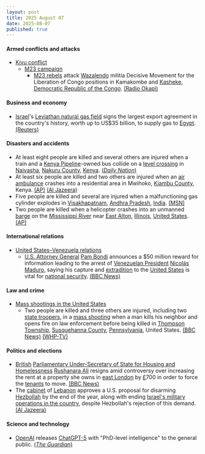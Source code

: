 ```yaml
---
layout: post
title: 2025 August 07
date: 2025-08-07
published: true
---
```



#### Armed conflicts and attacks

* [Kivu conflict](https://en.wikipedia.org/wiki/Kivu_conflict "Kivu conflict")
  * [M23 campaign](https://en.wikipedia.org/wiki/M23_campaign_%282022%E2%80%93present%29 "M23 campaign (2022–present)")
    * [M23 rebels](https://en.wikipedia.org/wiki/March_23_Movement "March 23 Movement") attack [Wazalendo](https://en.wikipedia.org/wiki/Wazalendo "Wazalendo") militia Decisive Movement for the Liberation of Congo positions in Kamakombe and [Kasheke](https://en.wikipedia.org/wiki/Kasheke "Kasheke"), [Democratic Republic of the Congo](https://en.wikipedia.org/wiki/Democratic_Republic_of_the_Congo "Democratic Republic of the Congo"). [(Radio Okapi)](https://www.radiookapi.net/2025/08/08/actualite/securite/sud-kivu-4-civils-tues-dans-des-affrontements-entre-le-m23-et-les)

#### Business and economy

* [Israel](https://en.wikipedia.org/wiki/Israel "Israel")'s [Leviathan natural gas field](https://en.wikipedia.org/wiki/Leviathan_gas_field "Leviathan gas field") signs the largest export agreement in the country's history, worth up to US$35 billion, to supply gas to [Egypt](https://en.wikipedia.org/wiki/Egypt "Egypt"). [(Reuters)](https://www.reuters.com/business/energy/israels-leviathan-signs-35-billion-natural-gas-supply-deal-with-egypt-2025-08-07/)

#### Disasters and accidents

* At least eight people are killed and several others are injured when a train and a [Kenya Pipeline](https://en.wikipedia.org/wiki/Kenya_Pipeline_Company "Kenya Pipeline Company")-owned bus collide on a [level crossing](https://en.wikipedia.org/wiki/Level_crossing "Level crossing") in [Naivasha](https://en.wikipedia.org/wiki/Naivasha "Naivasha"), [Nakuru County](https://en.wikipedia.org/wiki/Nakuru_County "Nakuru County"), [Kenya](https://en.wikipedia.org/wiki/Kenya "Kenya"). [(*Daily Nation*)](https://nation.africa/kenya/counties/nakuru/tragedy-as-8-killed-in-naivasha-crash-involving-a-train-and-kpc-bus-5147226)
* At least six people are killed and two others are injured when an [air ambulance](https://en.wikipedia.org/wiki/Air_medical_services "Air medical services") crashes into a residential area in Mwihoko, [Kiambu County](https://en.wikipedia.org/wiki/Kiambu_County "Kiambu County"), Kenya. [(AP)](https://apnews.com/article/kenya-helicopter-crash-2fe1954ac9013b1f68ac89798c733c4c) [(Al Jazeera)](https://www.aljazeera.com/news/2025/8/7/at-least-six-killed-two-injured-in-medical-plane-crash-in-kenya)
* Five people are killed and several are injured when a malfunctioning gas cylinder explodes in [Visakhapatnam](https://en.wikipedia.org/wiki/Visakhapatnam "Visakhapatnam"), [Andhra Pradesh](https://en.wikipedia.org/wiki/Andhra_Pradesh "Andhra Pradesh"), [India](https://en.wikipedia.org/wiki/India "India"). [(MSN)](https://www.msn.com/en-in/news/India/visakhapatnam-blast-5-killed-several-injured-in-gas-cylinder-explosion-in-andhra-pradesh-video/ar-AA1K60TF?ocid=BingNewsSerp)
* Two people are killed when a helicopter crashes into an unmanned [barge](https://en.wikipedia.org/wiki/Barge "Barge") on the [Mississippi River](https://en.wikipedia.org/wiki/Mississippi_River "Mississippi River") near [East Alton](https://en.wikipedia.org/wiki/East_Alton%2C_Illinois "East Alton, Illinois"), [Illinois](https://en.wikipedia.org/wiki/Illinois "Illinois"), [United States](https://en.wikipedia.org/wiki/United_States "United States"). [(AP)](https://apnews.com/article/helicopter-crash-barge-illinois-missouri-b7c2cb9bc6b57f93e3be985fe0878df2)

#### International relations

* [United States–Venezuela relations](https://en.wikipedia.org/wiki/United_States%E2%80%93Venezuela_relations "United States–Venezuela relations")
  * [U.S. Attorney General](https://en.wikipedia.org/wiki/United_States_Attorney_General "United States Attorney General") [Pam Bondi](https://en.wikipedia.org/wiki/Pam_Bondi "Pam Bondi") announces a $50 million reward for information leading to the arrest of [Venezuelan President](https://en.wikipedia.org/wiki/President_of_Venezuela "President of Venezuela") [Nicolás Maduro](https://en.wikipedia.org/wiki/Nicol%C3%A1s_Maduro "Nicolás Maduro"), saying his capture and [extradition](https://en.wikipedia.org/wiki/Extradition "Extradition") to the [United States](https://en.wikipedia.org/wiki/United_States "United States") is vital for [national security](https://en.wikipedia.org/wiki/National_security "National security"). [(BBC News)](https://www.bbc.com/news/articles/cwy1wn1x521o)

#### Law and crime

* [Mass shootings in the United States](https://en.wikipedia.org/wiki/Mass_shootings_in_the_United_States "Mass shootings in the United States")
  * Two people are killed and three others are injured, including two [state troopers](https://en.wikipedia.org/wiki/Pennsylvania_State_Police "Pennsylvania State Police"), in a [mass shooting](https://en.wikipedia.org/wiki/Mass_shooting "Mass shooting") when a man kills his neighbor and opens fire on law enforcement before being killed in [Thompson Township](https://en.wikipedia.org/wiki/Thompson_Township%2C_Susquehanna_County%2C_Pennsylvania "Thompson Township, Susquehanna County, Pennsylvania"), [Susquehanna County](https://en.wikipedia.org/wiki/Susquehanna_County%2C_Pennsylvania "Susquehanna County, Pennsylvania"), [Pennsylvania](https://en.wikipedia.org/wiki/Pennsylvania "Pennsylvania"), United States. [(BBC News)](https://www.bbc.com/news/articles/crm4keey0vro) [(WHP-TV)](https://local21news.com/news/local/gunman-dead-after-allegedly-killing-neighbor-before-shooting-2-pa-state-troopers)

#### Politics and elections

* [British](https://en.wikipedia.org/wiki/United_Kingdom "United Kingdom") [Parliamentary Under-Secretary of State for Housing and Homelessness](https://en.wikipedia.org/wiki/Parliamentary_Under-Secretary_of_State_for_Housing_and_Homelessness "Parliamentary Under-Secretary of State for Housing and Homelessness") [Rushanara Ali](https://en.wikipedia.org/wiki/Rushanara_Ali "Rushanara Ali") resigns amid controversy over increasing the rent at a property she owns in [east London](https://en.wikipedia.org/wiki/East_London "East London") by [£](https://en.wikipedia.org/wiki/%C2%A3 "£")700 in order to force the [tenants](https://en.wikipedia.org/wiki/Lease "Lease") to move. [(BBC News)](https://www.bbc.co.uk/news/articles/clyd3l2x2n8o)
* The [cabinet](https://en.wikipedia.org/wiki/Council_of_Ministers_of_Lebanon "Council of Ministers of Lebanon") of [Lebanon](https://en.wikipedia.org/wiki/Lebanon "Lebanon") approves a U.S. proposal for disarming [Hezbollah](https://en.wikipedia.org/wiki/Hezbollah "Hezbollah") by the end of the year, along with ending [Israel's military operations in the country](https://en.wikipedia.org/wiki/2024_Israeli_invasion_of_Lebanon "2024 Israeli invasion of Lebanon"), despite Hezbollah's rejection of this demand. [(Al Jazeera)](https://www.aljazeera.com/news/2025/8/7/lebanese-cabinet-holds-more-talks-on-disarming-hezbollah-under-us-pressure)

#### Science and technology

* [OpenAI](https://en.wikipedia.org/wiki/OpenAI "OpenAI") releases [ChatGPT-5](https://en.wikipedia.org/wiki/GPT-5 "GPT-5") with "PhD-level intelligence" to the general public. [(*The Guardian*)](https://www.theguardian.com/technology/2025/aug/07/openai-chatgpt-upgrade-big-step-forward-human-jobs-gpt-5/)
